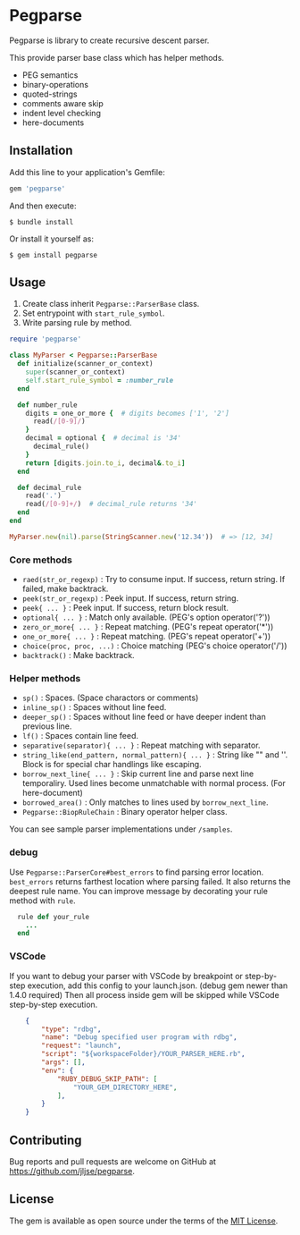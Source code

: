 
# Pegparse

Pegparse is library to create recursive descent parser.

This provide parser base class which has helper methods.
- PEG semantics
- binary-operations
- quoted-strings
- comments aware skip
- indent level checking
- here-documents


## Installation

Add this line to your application's Gemfile:

```ruby
gem 'pegparse'
```

And then execute:

    $ bundle install

Or install it yourself as:

    $ gem install pegparse


## Usage

1. Create class inherit `Pegparse::ParserBase` class.
2. Set entrypoint with `start_rule_symbol`.
3. Write parsing rule by method.

```ruby
require 'pegparse'

class MyParser < Pegparse::ParserBase
  def initialize(scanner_or_context)
    super(scanner_or_context)
    self.start_rule_symbol = :number_rule
  end

  def number_rule
    digits = one_or_more {  # digits becomes ['1', '2']
      read(/[0-9]/)
    }
    decimal = optional {  # decimal is '34'
      decimal_rule()
    }
    return [digits.join.to_i, decimal&.to_i]
  end

  def decimal_rule
    read('.')
    read(/[0-9]+/)  # decimal_rule returns '34'
  end
end

MyParser.new(nil).parse(StringScanner.new('12.34'))  # => [12, 34]
```

### Core methods

- `raed(str_or_regexp)` : Try to consume input. If success, return string. If failed, make backtrack.
- `peek(str_or_regexp)` : Peek input. If success, return string.
- `peek{ ... }` : Peek input. If success, return block result.
- `optional{ ... }` : Match only available. (PEG's option operator('?'))
- `zero_or_more{ ... }` : Repeat matching. (PEG's repeat operator('*'))
- `one_or_more{ ... }` : Repeat matching. (PEG's repeat operator('+'))
- `choice(proc, proc, ...)` : Choice matching (PEG's choice operator('/'))
- `backtrack()` : Make backtrack.

### Helper methods

- `sp()` : Spaces. (Space charactors or comments)
- `inline_sp()` : Spaces without line feed.
- `deeper_sp()` : Spaces without line feed or have deeper indent than previous line.
- `lf()` : Spaces contain line feed.
- `separative(separator){ ... }` : Repeat matching with separator.
- `string_like(end_pattern, normal_pattern){ ... }` : String like "" and ''. Block is for special char handlings like escaping.
- `borrow_next_line{ ... }` : Skip current line and parse next line temporaliry. Used lines become unmatchable with normal process. (For here-document)
- `borrowed_area()` : Only matches to lines used by `borrow_next_line`.
- `Pegparse::BiopRuleChain` : Binary operator helper class.

You can see sample parser implementations under `/samples`.

### debug

Use `Pegparse::ParserCore#best_errors` to find parsing error location.
`best_errors` returns farthest location where parsing failed.
It also returns the deepest rule name.
You can improve message by decorating your rule method with `rule`.
```ruby
  rule def your_rule
    ...
  end
```


### VSCode

If you want to debug your parser with VSCode by breakpoint or step-by-step execution, add this config to your launch.json.
(debug gem newer than 1.4.0 required)
Then all process inside gem will be skipped while VSCode step-by-step execution.

```json
    {
        "type": "rdbg",
        "name": "Debug specified user program with rdbg",
        "request": "launch",
        "script": "${workspaceFolder}/YOUR_PARSER_HERE.rb",
        "args": [],
        "env": {
            "RUBY_DEBUG_SKIP_PATH": [
                "YOUR_GEM_DIRECTORY_HERE",
            ],
        }
    }
```



## Contributing

Bug reports and pull requests are welcome on GitHub at https://github.com/jljse/pegparse.

## License

The gem is available as open source under the terms of the [MIT License](https://opensource.org/licenses/MIT).